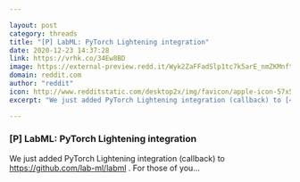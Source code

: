 ```yaml
---

layout: post
category: threads
title: "[P] LabML: PyTorch Lightening integration"
date: 2020-12-23 14:37:28
link: https://vrhk.co/34Ew8BD
image: https://external-preview.redd.it/Wyk2ZaFFadSlp1tc7k5arE_nmZKMnftTCT36vL5y218.jpg?width=1200&height=628.272251309&auto=webp&crop=1200:628.272251309,smart&s=49ac3b0ab227ee353525b25c7b3045a6121d5dda
domain: reddit.com
author: "reddit"
icon: http://www.redditstatic.com/desktop2x/img/favicon/apple-icon-57x57.png
excerpt: "We just added PyTorch Lightening integration (callback) to [<https://github.com/lab-ml/labml>](<https://github.com/lab-ml/labml>) . For those of you..."

---
```


### [P] LabML: PyTorch Lightening integration

We just added PyTorch Lightening integration (callback) to [<https://github.com/lab-ml/labml>](<https://github.com/lab-ml/labml>) . For those of you...